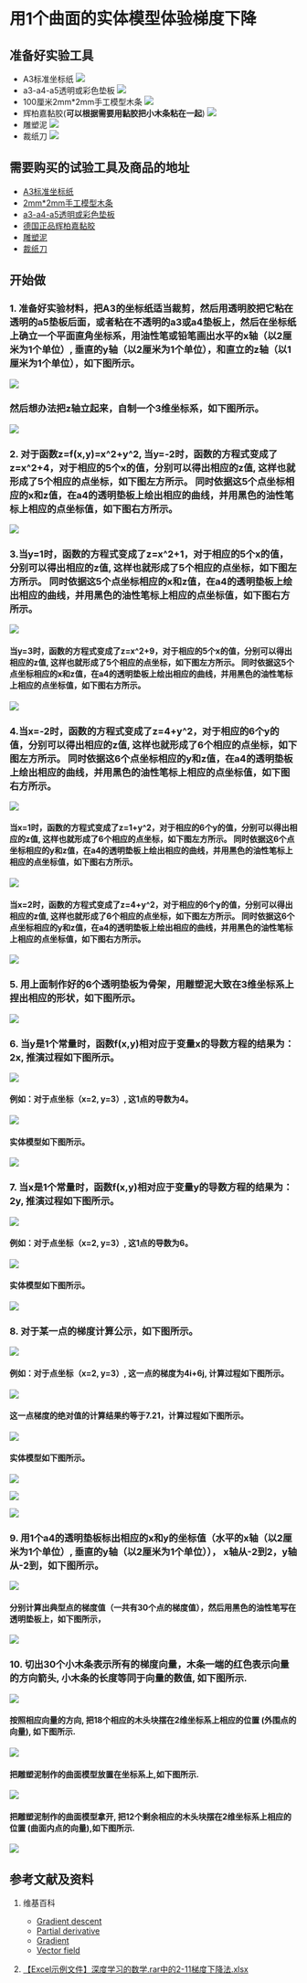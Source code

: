 # 用1个曲面的实体模型体验梯度下降

## 准备好实验工具

- A3标准坐标纸
![](/images/微分/用1个曲面的实体模型体验梯度下降/A3标准坐标纸.jpg)
- a3-a4-a5透明或彩色垫板
![](/images/微分/用1个曲面的实体模型体验梯度下降/a3-a4-a5透明或彩色垫板.jpg)
- 100厘米2mm*2mm手工模型木条
![](/images/微分/用1个曲面的实体模型体验梯度下降/2mm手工模型木条.jpg)
- 辉柏嘉黏胶(**可以根据需要用黏胶把小木条粘在一起**)
![](/images/微分/用1个曲面的实体模型体验梯度下降/辉柏嘉黏胶.jpg)
- 雕塑泥
![](/images/微分/用1个曲面的实体模型体验梯度下降/雕塑泥.jpg)
- 裁纸刀
![](/images/微分/用1个曲面的实体模型体验梯度下降/裁纸刀.jpg)


## 需要购买的试验工具及商品的地址

- [A3标准坐标纸](https://detail.tmall.com/item.htm?id=27142292922&ali_refid=a3_430583_1006:1105863285:N:dZ%20MV6sJ%20YlXqxaoC1QlJw==:77285e2bbcb0cebf9d00068f21bd840f&ali_trackid=1_77285e2bbcb0cebf9d00068f21bd840f&spm=a230r.1.14.1&skuId=3165771512170)
- [2mm*2mm手工模型木条](https://item.taobao.com/item.htm?spm=a1z09.2.0.0.7f642e8dJTGJWM&id=543446811425&_u=3c6ncud14e3)
- [a3-a4-a5透明或彩色垫板](https://detail.tmall.com/item.htm?id=572373987578&spm=a1z09.2.0.0.7f642e8dJTGJWM&_u=3c6ncud6913&skuId=3884138486259)
- [德国正品辉柏嘉黏胶](https://detail.tmall.com/item.htm?id=578158176708&spm=a1z09.2.0.0.7f642e8dJTGJWM&_u=3c6ncudc3bc&skuId=3997768894943)
- [雕塑泥](https://item.taobao.com/item.htm?spm=a230r.1.14.16.1c8354f4Ig6vLs&id=595424471145&ns=1&abbucket=9#detail)
- [裁纸刀](https://detail.tmall.com/item.htm?spm=a230r.1.14.79.1e012168BY0hrV&id=525626246187&ns=1&abbucket=9&skuId=4023711373509)

## 开始做

### 1. 准备好实验材料，把A3的坐标纸适当裁剪，然后用透明胶把它粘在透明的a5垫板后面，或者粘在不透明的a3或a4垫板上，然后在坐标纸上确立一个平面直角坐标系，用油性笔或铅笔画出水平的x轴（以2厘米为1个单位）, 垂直的y轴（以2厘米为1个单位），和直立的z轴（以1厘米为1个单位），如下图所示。

![](/images/微分/用1个曲面的实体模型体验梯度下降/1a1.jpg)

### 然后想办法把z轴立起来，自制一个3维坐标系，如下图所示。

![](/images/微分/用1个曲面的实体模型体验梯度下降/1a2.jpg)

### 2. 对于函数z=f(x,y)=x^2+y^2, 当y=-2时，函数的方程式变成了z=x^2+4，对于相应的5个x的值，分别可以得出相应的z值, 这样也就形成了5个相应的点坐标，如下图左方所示。 同时依据这5个点坐标相应的x和z值，在a4的透明垫板上绘出相应的曲线，并用黑色的油性笔标上相应的点坐标值，如下图右方所示。

![](/images/微分/用1个曲面的实体模型体验梯度下降/2a1.jpg)

### 3.当y=1时，函数的方程式变成了z=x^2+1，对于相应的5个x的值，分别可以得出相应的z值, 这样也就形成了5个相应的点坐标，如下图左方所示。 同时依据这5个点坐标相应的x和z值，在a4的透明垫板上绘出相应的曲线，并用黑色的油性笔标上相应的点坐标值，如下图右方所示。

![](/images/微分/用1个曲面的实体模型体验梯度下降/3a1.jpg)

#### 当y=3时，函数的方程式变成了z=x^2+9，对于相应的5个x的值，分别可以得出相应的z值, 这样也就形成了5个相应的点坐标，如下图左方所示。 同时依据这5个点坐标相应的x和z值，在a4的透明垫板上绘出相应的曲线，并用黑色的油性笔标上相应的点坐标值，如下图右方所示。

![](/images/微分/用1个曲面的实体模型体验梯度下降/3a2.jpg)

### 4.当x=-2时，函数的方程式变成了z=4+y^2，对于相应的6个y的值，分别可以得出相应的z值, 这样也就形成了6个相应的点坐标，如下图左方所示。 同时依据这6个点坐标相应的y和z值，在a4的透明垫板上绘出相应的曲线，并用黑色的油性笔标上相应的点坐标值，如下图右方所示。

![](/images/微分/用1个曲面的实体模型体验梯度下降/4a1.jpg)

#### 当x=1时，函数的方程式变成了z=1+y^2，对于相应的6个y的值，分别可以得出相应的z值, 这样也就形成了6个相应的点坐标，如下图左方所示。 同时依据这6个点坐标相应的y和z值，在a4的透明垫板上绘出相应的曲线，并用黑色的油性笔标上相应的点坐标值，如下图右方所示。

![](/images/微分/用1个曲面的实体模型体验梯度下降/4a2.jpg)

#### 当x=2时，函数的方程式变成了z=4+y^2，对于相应的6个y的值，分别可以得出相应的z值, 这样也就形成了6个相应的点坐标，如下图左方所示。 同时依据这6个点坐标相应的y和z值，在a4的透明垫板上绘出相应的曲线，并用黑色的油性笔标上相应的点坐标值，如下图右方所示。

![](/images/微分/用1个曲面的实体模型体验梯度下降/4a3.jpg)

### 5. 用上面制作好的6个透明垫板为骨架，用雕塑泥大致在3维坐标系上捏出相应的形状，如下图所示。

![](/images/微分/用1个曲面的实体模型体验梯度下降/5a.jpg)

### 6. 当y是1个常量时，函数f(x,y)相对应于变量x的导数方程的结果为：2x, 推演过程如下图所示。

![](/images/微分/用1个曲面的实体模型体验梯度下降/6a1.jpg)

#### 例如：对于点坐标（x=2, y=3）, 这1点的导数为4。

![](/images/微分/用1个曲面的实体模型体验梯度下降/6a2.jpg)

#### 实体模型如下图所示。

![](/images/微分/用1个曲面的实体模型体验梯度下降/6a3.jpg)

### 7. 当x是1个常量时，函数f(x,y)相对应于变量y的导数方程的结果为：2y, 推演过程如下图所示。

![](/images/微分/用1个曲面的实体模型体验梯度下降/7a1.jpg)

#### 例如：对于点坐标（x=2, y=3）, 这1点的导数为6。

![](/images/微分/用1个曲面的实体模型体验梯度下降/7a2.jpg)

#### 实体模型如下图所示。

![](/images/微分/用1个曲面的实体模型体验梯度下降/7a3.jpg)

### 8. 对于某一点的梯度计算公示，如下图所示。

![](/images/微分/用1个曲面的实体模型体验梯度下降/8a1.jpg)

#### 例如：对于点坐标（x=2, y=3）, 这一点的梯度为4i+6j, 计算过程如下图所示。

![](/images/微分/用1个曲面的实体模型体验梯度下降/8a2.jpg)

#### 这一点梯度的绝对值的计算结果约等于7.21，计算过程如下图所示。

![](/images/微分/用1个曲面的实体模型体验梯度下降/8a2-2.jpg)

#### 实体模型如下图所示。

![](/images/微分/用1个曲面的实体模型体验梯度下降/8a3.jpg)

![](/images/微分/用1个曲面的实体模型体验梯度下降/8a4.jpg)

![](/images/微分/用1个曲面的实体模型体验梯度下降/8a5.jpg)

### 9. 用1个a4的透明垫板标出相应的x和y的坐标值（水平的x轴（以2厘米为1个单位）, 垂直的y轴（以2厘米为1个单位））， x轴从-2到2，y轴从-2到，如下图所示。

![](/images/微分/用1个曲面的实体模型体验梯度下降/9a1.jpg)

#### 分别计算出典型点的梯度值（一共有30个点的梯度值），然后用黑色的油性笔写在透明垫板上，如下图所示，

![](/images/微分/用1个曲面的实体模型体验梯度下降/9a2.jpg)

### 10. 切出30个小木条表示所有的梯度向量，木条一端的红色表示向量的方向箭头, 小木条的长度等同于向量的数值, 如下图所示.

![](/images/微分/用1个曲面的实体模型体验梯度下降/10a1.jpg)

#### 按照相应向量的方向, 把18个相应的木头块摆在2维坐标系上相应的位置 (外围点的向量), 如下图所示. 

![](/images/微分/用1个曲面的实体模型体验梯度下降/10a2.jpg)

#### 把雕塑泥制作的曲面模型放置在坐标系上,如下图所示. 

![](/images/微分/用1个曲面的实体模型体验梯度下降/10a3.jpg)

#### 把雕塑泥制作的曲面模型拿开, 把12个剩余相应的木头块摆在2维坐标系上相应的位置 (曲面内点的向量),如下图所示. 

![](/images/微分/用1个曲面的实体模型体验梯度下降/10a4.jpg)

## 参考文献及资料

1. 维基百科
	- [Gradient descent](https://en.wikipedia.org/wiki/Gradient_descent) 
	- [Partial derivative](https://en.wikipedia.org/wiki/Partial_derivative) 
	- [Gradient](https://en.wikipedia.org/wiki/Gradient) 
	- [Vector field](https://en.wikipedia.org/wiki/Vector_fieldt) 

2. [【Excel示例文件】深度学习的数学.rar中的2-11梯度下降法.xlsx](http://www.ituring.com.cn/book/2593)


